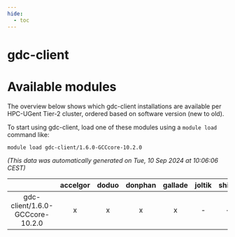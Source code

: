 ```yaml
---
hide:
  - toc
---
```


gdc-client
==========

# Available modules


The overview below shows which gdc-client installations are available per HPC-UGent Tier-2 cluster, ordered based on software version (new to old).

To start using gdc-client, load one of these modules using a `module load` command like:

```shell
module load gdc-client/1.6.0-GCCcore-10.2.0
```

*(This data was automatically generated on Tue, 10 Sep 2024 at 10:06:06 CEST)*  

| |accelgor|doduo|donphan|gallade|joltik|shinx|skitty|
| :---: | :---: | :---: | :---: | :---: | :---: | :---: | :---: |
|gdc-client/1.6.0-GCCcore-10.2.0|x|x|x|x|-|-|x|

